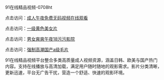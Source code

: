 91在线精品视频-0708ht

点击访问：<a href="https://heiliaoe8ajia.pages.dev">成人午夜免费无码视频在线观看</a>

点击访问：<a href="https://heiliaoxqkkct.pages.dev">一级黄色美女片</a>

点击访问：<a href="https://heiliaoxwd5i8.pages.dev">男女爽爽午夜18污污影院</a>

点击访问：<a href="https://heiliaowzu4ur.pages.dev">强制高潮国产a级毛片</a>

91在线精品视频平台整合多类高质量成人视频资源，涵盖日韩、欧美与国产热门内容。支持在线播放与高清加载，满足用户随时随地的观影需求。影片分类清晰，更新迅速，平台无广告干扰，营造一个舒适、快速的观影环境。

<span style="display:none;">[Canonical link](https://github.com/doi20250708/doi1 ）</span>
